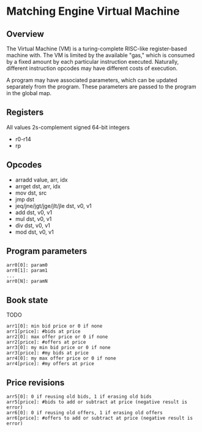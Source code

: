 # Matching Engine Virtual Machine

## Overview

The Virtual Machine (VM) is a turing-complete RISC-like register-based machine with.
The VM is limited by the available "gas," which is consumed by a fixed amount by each particular instruction executed.
Naturally, different instruction opcodes may have different costs of execution.

A program may have associated parameters, which can be updated separately from the program.
These parameters are passed to the program in the global map.

## Registers

All values 2s-complement signed 64-bit integers

- r0-r14
- rp

## Opcodes

- arradd value, arr, idx
- arrget dst, arr, idx
- mov dst, src
- jmp dst
- jeq/jne/jgt/jge/jlt/jle dst, v0, v1
- add dst, v0, v1
- mul dst, v0, v1
- div dst, v0, v1
- mod dst, v0, v1

## Program parameters

```{}
arr0[0]: param0
arr0[1]: param1
...
arr0[N]: paramN
```

## Book state

TODO

```{}
arr1[0]: min bid price or 0 if none
arr1[price]: #bids at price
arr2[0]: max offer price or 0 if none
arr2[price]: #offers at price
arr3[0]: my min bid price or 0 if none
arr3[price]: #my bids at price
arr4[0]: my max offer price or 0 if none
arr4[price]: #my offers at price
```

## Price revisions

```{}
arr5[0]: 0 if reusing old bids, 1 if erasing old bids
arr5[price]: #bids to add or subtract at price (negative result is error)
arr6[0]: 0 if reusing old offers, 1 if erasing old offers
arr6[price]: #offers to add or subtract at price (negative result is error)
```
